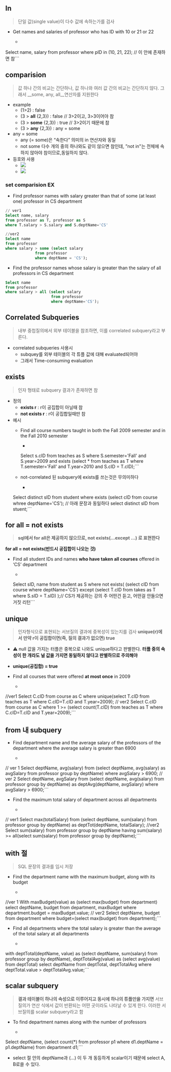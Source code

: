 

## In
> 단일 값(single value)이 다수 값에 속하는가를 검사

- Get names and salaries of professor who has ID with 10 or 21 or 22
  - ```sql
Select name, salary
from professor
where pID in (10, 21, 22); // 이 안에 존재하면 참```

## comparision
> 값 하나 간의 비교는 간단하나, 값 하나와 여러 값 간의 비교는 간단하지 않다. 그래서 __some, any, all__연산자를 지원한다

- example
  - (1>2) : false
  - (3 > **all** {2,3}) : false // 3>2이고, 3>3이어야 참
  - (3 > **some** {2,3}) : true // 3>2이기 때문에 참
  - (3 > **any** {2,3}) : any = some
- any = some
  - any (= some)은 “속한다” 의미의 in 연산자와 동일
  - not some 다수 개의 중의 하나와도 같이 않으면 참인데, ”not in"는 전체에 속하지 않아야 참이므로,동일하지 않다.
- 등호와 사용
  - ![](https://images.velog.io/images/yesterdaykite/post/5f91596a-d425-419a-8b8e-4168fd616019/image.png)
  - ![](https://images.velog.io/images/yesterdaykite/post/478db98b-c499-430d-9e58-90cfadc33a9b/image.png)

### set comparision EX
- Find professor names with salary greater than that of some (at least one) professor in CS department

```sql
// ver1
Select name, salary
from professor as T, professor as S
where T.salary > S.salary and S.deptName='CS'

//ver2
Select name
from professor
where salary > some (select salary
		     from professor
             where deptName = 'CS');
```

- Find the professor names whose salary is greater than the salary of all professors in CS department
```sql
Select name
from professor
where salary > all (select salary
                    from professor
                    where deptName='CS');
```

## Correlated Subqueries
> 내부 중첩질의에서 외부 테이블을 참조하면, 이를 correlated subquery라고 부른다.

- correlated subqueries 사용시
  - subquey를 외부 테이블의 각 튜플 값에 대해 evaluated되어야
  - 그래서 Time-consuming evaluation

## exists
> 인자 형태로 subquery 결과가 존재하면 참

- 정의
  - __exists r__ : r이 공집합이 아닐때 참
  - __not exists r__ : r이 공집합일때만 참
- 예시
  - Find all course numbers taught in both the Fall 2009 semester and in the Fall 2010 semester
    - ```sql
    Select s.cID
    from teaches as S
    where S.semester='Fall' and S.year=2009 and
    exists (select *
           from teaches as T
           where T.semester='Fall' and T.year=2010
           and S.cID = T.cID);```

  - not-correlated 된 subquery에 exists를 쓰는것은 무의미하다
     - ```sql
  Select distinct sID
  from student
  where exists (select cID
               from course
               whree deptName='CS');
  // 아래 문장과 동일하다
  select distinct sID from stuent;```

## for all = not exists
> __sql에서 for all은 제공하지 않으므로, not exists(...except ...) 로 표현한다__

__for all = not exists(반드시 공집합이 나오는 것)__
  - Find all student IDs and names __who have taken all courses__ offered in ‘CS’ department
    -  ```sql
    Select sID, name
    from student as S
    where not exists( (select cID
                       from course
                       where deptName='CS')
          except (select T.cID
                  from takes as T
                  where S.sID = T.sID)
   );// CS가 제공하는 강의 주 어떤건 듣고, 어떤걸 안들으면 거짓 리턴```

## unique
> 인자형식으로 표현되는 서브질의 결과에 중복성이 있는지를 검사
__unique(r)에서 만약 r이 공집합이면(즉, 질의 결과가 없으면) true__

- ⚠️ null 값을 가지는 터플은 중복으로 나와도 unique하다고 판별한다. __터플 중의 속성이 한 개라도 널 값을 가지면 동일하지 않다고 판별하므로 주의해야__
- __unique(공집합) = true__


- Find all courses that were offered __at most once__ in 2009
  - ```sql
//ver1
Select C.cID
from course as C
where unique(select T.cID
             from teaches as T
             where C.cID=T.cID and T.year=2009);
// ver2
Select C.cID
from course as C
where 1 >= (select count(T.cID)
            from teaches as T
            where C.cID=T.cID and T.year=2009);```

## from 내 subquery
- Find department name and the average salary of the professors of the department where the average salary is greater than 6900
  - ```sql
// ver 1
Select deptName, avg(salary)
from (select deptName, avg(salary) as avgSalary
      from professor
      group by deptName)
where avgSalary > 6900;
// ver 2
Select deptName, avgSalary
from (select deptName, avg(salary)
     from professor
     group by deptName) as deptAvg(deptName, avgSalary)
where avgSalary > 6900;```

- Find the maximum total salary of department across all departments
  - ```sql
// ver1
Select max(totalSalary)
from (select deptName, sum(salary)
      from professor
      group by deptName) as deptTot(deptName, totalSalary);
//ver2
Select sum(salary)
from professor
group by deptName
having sum(salary) >= all(select sum(salary)
			  from professor
              group by deptName);```

## with 절
> SQL 문장의 결과를 임시 저장

- Find the department name with the maximum budget, along with its budget
   - ```sql
//ver 1
With maxBudget(value) as
     (select max(budget)
     from department)
select deptName, budget
from department, maxBudget
where department.budget = maxBudget.value;
// ver2
Select deptName, budget
from department
where budget=(select max(budget) from department);```

- Find all departments where the total salary is greater than the average of the total salary at all departments
  - ```sql
with deptTotal(deptName, value) as
              (select deptName, sum(salary)
              from professor
              group by deptName),
    deptTotalAvg(value) as
              (select avg(value)
              from deptTotal)
select deptName
from deptTotal, deptTotalAvg
where deptTotal.value > deptTotalAvg.value;```

## scalar subquery
> __결과 테이블이 하나의 속성으로 이루어지고 동시에 하나의 튜플만을 가지면__ 서브질의가 연산 식에서 값이 반환되는 어떤 곳이라도 나타날 수 있게 한다. 이러한 서브질의를 scalar subquery라고 함

- To find department names along with the number of professors
  - ```sql
Select deptName, (select count(*)
                  from professor p1
                  where d1.deptName = p1.deptName)
from department d1;```
  - select 절 안의 deptName과 (...) 이 두 개 동등하게 scalar이기 때문에 select A, B로쓸 수 있다.
